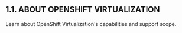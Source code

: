 ## 1.1. ABOUT OPENSHIFT VIRTUALIZATION

Learn about OpenShift Virtualization's capabilities and support scope.


